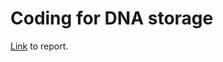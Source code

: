 # Coding for DNA storage
[Link](https://github.com/shubhamchandak94/dna_storage/blob/master/dna-storage-report_6_15_18.pdf) to report. 
